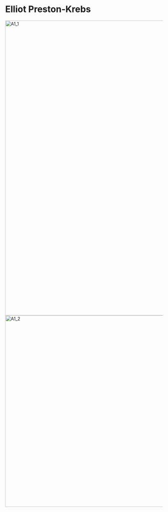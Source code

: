 # Elliot Preston-Krebs
<img width="939" alt="A1_1" src="https://github.com/ElliotP-K/ECE444-F2023-Assignment1/assets/77300478/98c1aabb-9303-4b1d-be1b-5a17b39e3743">

<img width="610" alt="A1_2" src="https://github.com/ElliotP-K/ECE444-F2023-Assignment1/assets/77300478/868b1850-802d-496c-b005-c6f1a01c6077">
